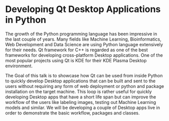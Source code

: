 # Developing Qt Desktop Applications in Python

The growth of the Python programming language has been impressive in the last couple of years.
Many fields like Machine Learning, Bioinformatics, Web Development and Data Science are using
Python language extensively for their needs.
Qt framework for C++ is regarded as one of the best frameworks for developing
cross-platform Desktop applications. One of the most popular projects
using Qt is KDE for their KDE Plasma Desktop environment.

The Goal of this talk is to showcase how Qt can be used from inside Python to quickly
develop Desktop applications that can be built and sent to the users without
requiring any form of web deployment or python and package installation on the target machine.
This loop is rather useful for quickly developing Desktop apps that have a short life
span but can improve the workflow of the users like labeling images,
testing out Machine Learning models and similar.
We will be developing a couple of Desktop apps live in order to demonstrate the basic workflow, packages and classes.
